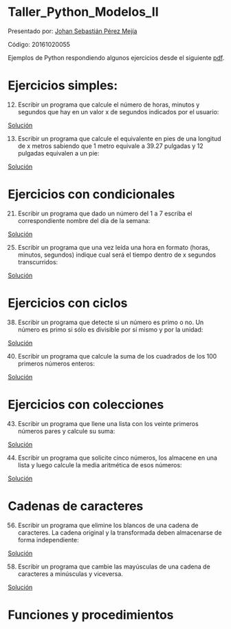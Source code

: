 # Taller_Python_Modelos_II

Presentado por: [Johan Sebastián Pérez Mejía](https://github.com/Hitoridake)

Código: 20161020055


Ejemplos de Python respondiendo algunos ejercicios desde el siguiente [pdf](https://github.com/apdaza/universidad-ejercicios/blob/master/python/solucion%20guia%20ejercicios/ejercios%20pbas.pdf).

# Ejercicios simples:

12. Escribir un programa que calcule el número de horas, minutos y segundos que hay en un valor x de segundos indicados por el usuario:

[Solución](https://github.com/Hitoridake/Taller_Python_Modelos_II/blob/master/Ejercicios%20Simples/SecondsToHours.py)

13. Escribir un programa que calcule el equivalente en pies de una longitud de x metros sabiendo que 1 metro equivale a 39.27 pulgadas y 12 pulgadas equivalen a un pie:

[Solución](https://github.com/Hitoridake/Taller_Python_Modelos_II/blob/master/Ejercicios%20Simples/MeterToFeet.py)

# Ejercicios con condicionales

21. Escribir un programa que dado un número del 1 a 7 escriba el correspondiente nombre del
día de la semana:

[Solución](https://github.com/Hitoridake/Taller_Python_Modelos_II/blob/master/Condicionales/NumberToDay.py)

25. Escribir un programa que una vez leída una hora en formato (horas, minutos, segundos) indique cual será el tiempo dentro de x segundos transcurridos:

[Solución](https://github.com/Hitoridake/Taller_Python_Modelos_II/blob/master/Condicionales/AddTime)

# Ejercicios con ciclos

38. Escribir un programa que detecte si un número es primo o no. Un número es primo si sólo es
divisible por sí mismo y por la unidad:

[Solución](https://github.com/Hitoridake/Taller_Python_Modelos_II/blob/master/Ciclos/Primes.py)

40. Escribir un programa que calcule la suma de los cuadrados de los 100 primeros números
enteros:

[Solución](https://github.com/Hitoridake/Taller_Python_Modelos_II/blob/master/Ciclos/OneHundredSqrs)

# Ejercicios con colecciones

43. Escribir un programa que llene una lista con los veinte primeros números pares y calcule su suma:

[Solución](https://github.com/Hitoridake/Taller_Python_Modelos_II/blob/master/Colecciones/AddPar.py)

44. Escribir un programa que solicite cinco números, los almacene en una lista y luego calcule la media aritmética de esos números:

[Solución](https://github.com/Hitoridake/Taller_Python_Modelos_II/blob/master/Colecciones/ArMean)

# Cadenas de caracteres

56. Escribir un programa que elimine los blancos de una cadena de caracteres. La cadena original y la transformada deben almacenarse de forma independiente:

[Solución](https://github.com/Hitoridake/Taller_Python_Modelos_II/blob/master/Caracteres/EraseWhite.py)

58. Escribir un programa que cambie las mayúsculas de una cadena de caracteres a minúsculas y
viceversa. 

[Solución](https://github.com/Hitoridake/Taller_Python_Modelos_II/blob/master/Caracteres/UppToLow.py)

# Funciones y procedimientos









